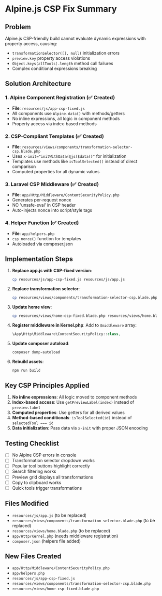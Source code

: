 # Alpine.js CSP Fix Summary

## Problem
Alpine.js CSP-friendly build cannot evaluate dynamic expressions with property access, causing:
- `transformationSelector([], null)` initialization errors
- `preview.key` property access violations  
- `Object.keys(allTools).length` method call failures
- Complex conditional expressions breaking

## Solution Architecture

### 1. Alpine Component Registration (✅ Created)
- **File**: `resources/js/app-csp-fixed.js`
- All components use `Alpine.data()` with methods/getters
- No inline expressions, all logic in component methods
- Property access via index-based methods

### 2. CSP-Compliant Templates (✅ Created)
- **File**: `resources/views/components/transformation-selector-csp.blade.php`
- Uses `x-init="initWithData(@js($data))"` for initialization
- Templates use methods like `isToolSelected()` instead of direct comparison
- Computed properties for all dynamic values

### 3. Laravel CSP Middleware (✅ Created)
- **File**: `app/Http/Middleware/ContentSecurityPolicy.php`
- Generates per-request nonce
- NO 'unsafe-eval' in CSP header
- Auto-injects nonce into script/style tags

### 4. Helper Function (✅ Created)
- **File**: `app/helpers.php`
- `csp_nonce()` function for templates
- Autoloaded via composer.json

## Implementation Steps

1. **Replace app.js with CSP-fixed version**:
   ```bash
   cp resources/js/app-csp-fixed.js resources/js/app.js
   ```

2. **Replace transformation selector**:
   ```bash
   cp resources/views/components/transformation-selector-csp.blade.php resources/views/components/transformation-selector.blade.php
   ```

3. **Update home view**:
   ```bash
   cp resources/views/home-csp-fixed.blade.php resources/views/home.blade.php
   ```

4. **Register middleware in Kernel.php**:
   Add to `$middleware` array:
   ```php
   \App\Http\Middleware\ContentSecurityPolicy::class,
   ```

5. **Update composer autoload**:
   ```bash
   composer dump-autoload
   ```

6. **Rebuild assets**:
   ```bash
   npm run build
   ```

## Key CSP Principles Applied

1. **No inline expressions**: All logic moved to component methods
2. **Index-based access**: Use `getPreviewLabel(index)` instead of `preview.label`
3. **Computed properties**: Use getters for all derived values
4. **Method-based conditionals**: `isToolSelected(id)` instead of `selectedTool === id`
5. **Data initialization**: Pass data via `x-init` with proper JSON encoding

## Testing Checklist
- [ ] No Alpine CSP errors in console
- [ ] Transformation selector dropdown works
- [ ] Popular tool buttons highlight correctly
- [ ] Search filtering works
- [ ] Preview grid displays all transformations
- [ ] Copy to clipboard works
- [ ] Quick tools trigger transformations

## Files Modified
- `resources/js/app.js` (to be replaced)
- `resources/views/components/transformation-selector.blade.php` (to be replaced)
- `resources/views/home.blade.php` (to be replaced)
- `app/Http/Kernel.php` (needs middleware registration)
- `composer.json` (helpers file added)

## New Files Created
- `app/Http/Middleware/ContentSecurityPolicy.php`
- `app/helpers.php`
- `resources/js/app-csp-fixed.js`
- `resources/views/components/transformation-selector-csp.blade.php`
- `resources/views/home-csp-fixed.blade.php`